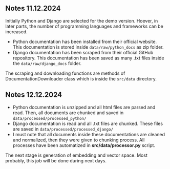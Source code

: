 ## Notes 11.12.2024
Initially Python and Django are selected for the demo version. Hoever, in later parts, the number of programming languages and frameworks can be increased. 
* Python documentation has been installed from their official website. This documentation is stored inside `data/raw/python_docs` as zip folder. 
* Django documentation has been scraped from their official GitHub repository. This documentation has been saved as many .txt files inside the `data/raw/django_docs` folder. 

The scraping and downloading functions are methods of DocumentationDownloader class which is inside the `src/data` directory.

## Notes 12.12.2024
* Python documentation is unzipped and all html files are parsed and read. Then, all documents are chunked and saved in `data/processed/processed_python/`
* Django documentation is read and all .txt files are chunked. These files are saved in `data/processed/processed_django/`
* I must note that all documents inside these documentations are cleaned and normalized, then they were given to chunking process. All processes have been automatized in **src/data/processor.py** script.

The next stage is generation of embedding and vector space. Most probably, this job will be done during next days.